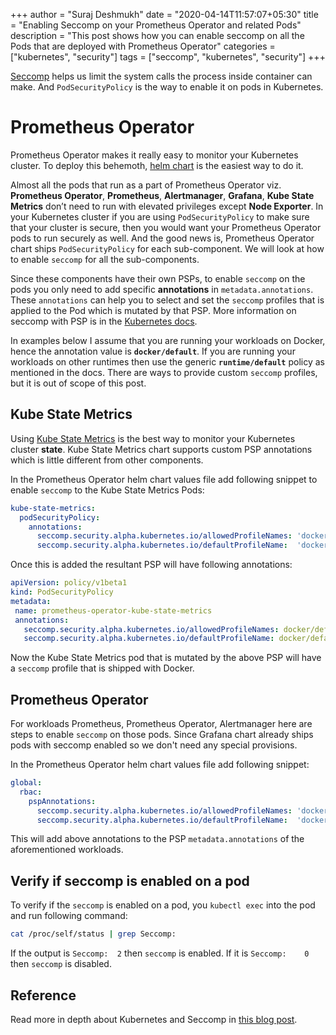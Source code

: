 +++
author = "Suraj Deshmukh"
date = "2020-04-14T11:57:07+05:30"
title = "Enabling Seccomp on your Prometheus Operator and related Pods"
description = "This post shows how you can enable seccomp on all the Pods that are deployed with Prometheus Operator"
categories = ["kubernetes", "security"]
tags = ["seccomp", "kubernetes", "security"]
+++

[Seccomp](https://en.wikipedia.org/wiki/Seccomp) helps us limit the system calls the process inside container can make. And `PodSecurityPolicy` is the way to enable it on pods in Kubernetes.

# Prometheus Operator

Prometheus Operator makes it really easy to monitor your Kubernetes cluster. To deploy this behemoth, [helm chart](https://github.com/helm/charts/tree/master/stable/prometheus-operator) is the easiest way to do it.

Almost all the pods that run as a part of Prometheus Operator viz. **Prometheus Operator**, **Prometheus**, **Alertmanager**, **Grafana**, **Kube State Metrics** don’t need to run with elevated privileges except **Node Exporter**. In your Kubernetes cluster if you are using `PodSecurityPolicy` to make sure that your cluster is secure, then you would want your Prometheus Operator pods to run securely as well. And the good news is, Prometheus Operator chart ships `PodSecurityPolicy` for each sub-component. We will look at how to enable `seccomp` for all the sub-components.

Since these components have their own PSPs, to enable `seccomp` on the pods you only need to add specific **annotations** in `metadata.annotations`. These `annotations` can help you to select and set the `seccomp` profiles that is applied to the Pod which is mutated by that PSP. More information on seccomp with PSP is in the [Kubernetes docs](https://kubernetes.io/docs/concepts/policy/pod-security-policy/).

In examples below I assume that you are running your workloads on Docker, hence the annotation value is **`docker/default`**. If you are running your workloads on other runtimes then use the generic **`runtime/default`** policy as mentioned in the docs. There are ways to provide custom `seccomp` profiles, but it is out of scope of this post.

## Kube State Metrics

Using [Kube State Metrics](https://github.com/kubernetes/kube-state-metrics) is the best way to monitor your Kubernetes cluster **state**. Kube State Metrics chart supports custom PSP annotations which is little different from other components.

In the Prometheus Operator helm chart values file add following snippet to enable `seccomp` to the Kube State Metrics Pods:

```yaml
kube-state-metrics:
  podSecurityPolicy:
    annotations:
      seccomp.security.alpha.kubernetes.io/allowedProfileNames: 'docker/default'
      seccomp.security.alpha.kubernetes.io/defaultProfileName:  'docker/default'
```

Once this is added the resultant PSP will have following annotations:

```yaml
apiVersion: policy/v1beta1
kind: PodSecurityPolicy
metadata:
 name: prometheus-operator-kube-state-metrics
 annotations:
   seccomp.security.alpha.kubernetes.io/allowedProfileNames: docker/default
   seccomp.security.alpha.kubernetes.io/defaultProfileName: docker/default
```

Now the Kube State Metrics pod that is mutated by the above PSP will have a `seccomp` profile that is shipped with Docker.

## Prometheus Operator

For workloads Prometheus, Prometheus Operator, Alertmanager here are steps to enable `seccomp` on those pods. Since Grafana chart already ships pods with seccomp enabled so we don't need any special provisions.

In the Prometheus Operator helm chart values file add following snippet:

```yaml
global:
  rbac:
    pspAnnotations:
      seccomp.security.alpha.kubernetes.io/allowedProfileNames: 'docker/default'
      seccomp.security.alpha.kubernetes.io/defaultProfileName:  'docker/default'
```

This will add above annotations to the PSP `metadata.annotations` of the aforementioned workloads.

## Verify if seccomp is enabled on a pod

To verify if the `seccomp` is enabled on a pod, you `kubectl exec` into the pod and run following command:

```bash
cat /proc/self/status | grep Seccomp:
```

If the output is `Seccomp:	2` then `seccomp` is enabled. If it is `Seccomp:	0` then `seccomp` is disabled.

## Reference

Read more in depth about Kubernetes and Seccomp in [this blog post](https://itnext.io/seccomp-in-kubernetes-part-i-7-things-you-should-know-before-you-even-start-97502ad6b6d6).
